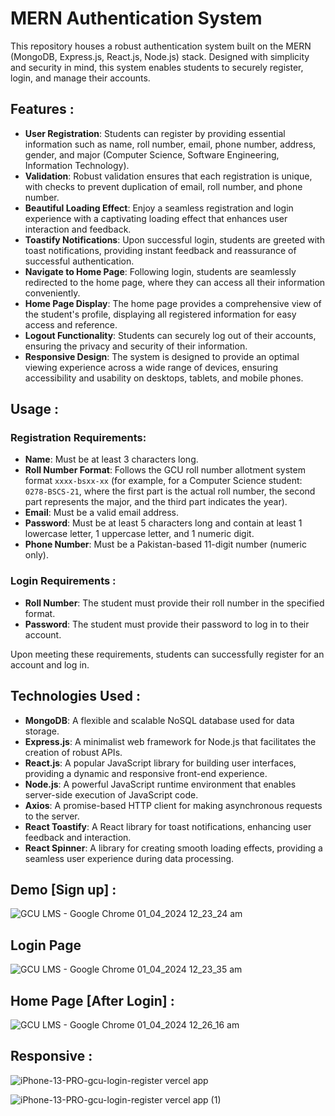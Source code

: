 # MERN Authentication System

This repository houses a robust authentication system built on the MERN (MongoDB, Express.js, React.js, Node.js) stack. Designed with simplicity and security in mind, this system enables students to securely register, login, and manage their accounts.

## Features :

- **User Registration**: Students can register by providing essential information such as name, roll number, email, phone number, address, gender, and major (Computer Science, Software Engineering, Information Technology).
- **Validation**: Robust validation ensures that each registration is unique, with checks to prevent duplication of email, roll number, and phone number.
- **Beautiful Loading Effect**: Enjoy a seamless registration and login experience with a captivating loading effect that enhances user interaction and feedback.
- **Toastify Notifications**: Upon successful login, students are greeted with toast notifications, providing instant feedback and reassurance of successful authentication.
- **Navigate to Home Page**: Following login, students are seamlessly redirected to the home page, where they can access all their information conveniently.
- **Home Page Display**: The home page provides a comprehensive view of the student's profile, displaying all registered information for easy access and reference.
- **Logout Functionality**: Students can securely log out of their accounts, ensuring the privacy and security of their information.
- **Responsive Design**: The system is designed to provide an optimal viewing experience across a wide range of devices, ensuring accessibility and usability on desktops, tablets, and mobile phones.

## Usage :

### Registration Requirements:
- **Name**: Must be at least 3 characters long.
- **Roll Number Format**: Follows the GCU roll number allotment system format `xxxx-bsxx-xx` (for example, for a Computer Science student: `0278-BSCS-21`, where the first part is the actual roll number, the second part represents the major, and the third part indicates the year).
- **Email**: Must be a valid email address.
- **Password**: Must be at least 5 characters long and contain at least 1 lowercase letter, 1 uppercase letter, and 1 numeric digit.
- **Phone Number**: Must be a Pakistan-based 11-digit number (numeric only).

### Login Requirements :
- **Roll Number**: The student must provide their roll number in the specified format.
- **Password**: The student must provide their password to log in to their account.

Upon meeting these requirements, students can successfully register for an account and log in.

## Technologies Used :

- **MongoDB**: A flexible and scalable NoSQL database used for data storage.
- **Express.js**: A minimalist web framework for Node.js that facilitates the creation of robust APIs.
- **React.js**: A popular JavaScript library for building user interfaces, providing a dynamic and responsive front-end experience.
- **Node.js**: A powerful JavaScript runtime environment that enables server-side execution of JavaScript code.
- **Axios**: A promise-based HTTP client for making asynchronous requests to the server.
- **React Toastify**: A React library for toast notifications, enhancing user feedback and interaction.
- **React Spinner**: A library for creating smooth loading effects, providing a seamless user experience during data processing.

## Demo [Sign up] :

![GCU LMS - Google Chrome 01_04_2024 12_23_24 am](https://github.com/Tashfeen-Chohan/GCU-LOGIN-Backend/assets/147094961/53fac590-6c50-490e-a44d-8bc73f0ab0ad)

## Login Page

![GCU LMS - Google Chrome 01_04_2024 12_23_35 am](https://github.com/Tashfeen-Chohan/GCU-LOGIN-Backend/assets/147094961/5bc76df8-4b7f-4598-96b9-1d03767b4be3)

## Home Page [After Login] :

![GCU LMS - Google Chrome 01_04_2024 12_26_16 am](https://github.com/Tashfeen-Chohan/GCU-LOGIN-Backend/assets/147094961/9f77c04b-dbbf-4547-a2b0-18da029a58be)

## Responsive :

![iPhone-13-PRO-gcu-login-register vercel app](https://github.com/Tashfeen-Chohan/GCU-LOGIN-Backend/assets/147094961/8d9002be-ee3c-4404-ae68-342f0b24feb5)


![iPhone-13-PRO-gcu-login-register vercel app (1)](https://github.com/Tashfeen-Chohan/GCU-LOGIN-Backend/assets/147094961/b7940df3-262d-423b-ae2e-2779e3646bdb)








